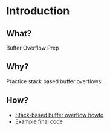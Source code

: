 # Introduction

## What?

Buffer Overflow Prep

## Why?

Practice stack based buffer overflows!

## How?

* [Stack-based buffer overflow howto](overflow1.md)
* [Example final code](overflow10.md)

